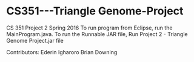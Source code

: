# CS351---Triangle Genome-Project
CS 351 Project 2 Spring 2016
To run program from Eclipse, run the MainProgram.java.
To run the Runnable JAR file, Run Project 2 - Triangle Genome Project.jar file

Contributors:
  Ederin Igharoro
  Brian Downing
